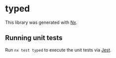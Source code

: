 # typed

This library was generated with [Nx](https://nx.dev).

## Running unit tests

Run `nx test typed` to execute the unit tests via [Jest](https://jestjs.io).
